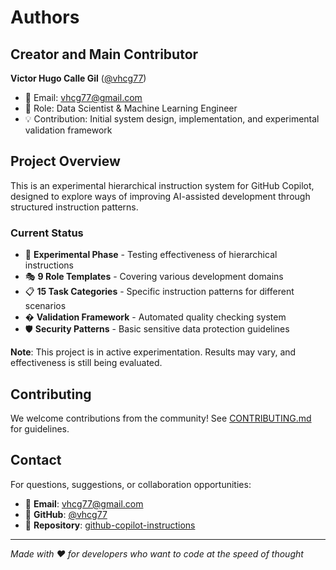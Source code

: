 # Authors

## Creator and Main Contributor

**Victor Hugo Calle Gil** ([@vhcg77](https://github.com/vhcg77))
- 📧 Email: vhcg77@gmail.com
- 🏢 Role: Data Scientist & Machine Learning Engineer
- 💡 Contribution: Initial system design, implementation, and experimental validation framework

## Project Overview

This is an experimental hierarchical instruction system for GitHub Copilot, designed to explore ways of improving AI-assisted development through structured instruction patterns.

### Current Status
- 🧪 **Experimental Phase** - Testing effectiveness of hierarchical instructions
- 🎭 **9 Role Templates** - Covering various development domains
- 📋 **15 Task Categories** - Specific instruction patterns for different scenarios
- � **Validation Framework** - Automated quality checking system
- 🛡️ **Security Patterns** - Basic sensitive data protection guidelines

**Note**: This project is in active experimentation. Results may vary, and effectiveness is still being evaluated.

## Contributing

We welcome contributions from the community! See [CONTRIBUTING.md](CONTRIBUTING.md) for guidelines.

## Contact

For questions, suggestions, or collaboration opportunities:
- 📧 **Email**: vhcg77@gmail.com  
- 🐙 **GitHub**: [@vhcg77](https://github.com/vhcg77)
- 📂 **Repository**: [github-copilot-instructions](https://github.com/vhcg77/github-copilot-instructions)

---

*Made with ❤️ for developers who want to code at the speed of thought*